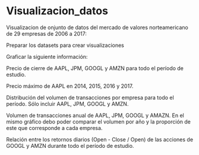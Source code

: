 # Visualizacion_datos

Visualizacion de onjunto de datos del mercado de valores norteamericano de 29 empresas de 2006 a 2017:

Preparar los datasets para crear visualizaciones

Graficar la siguiente información:

Precio de cierre de AAPL, JPM, GOOGL y AMZN para todo el período de estudio.

Precio máximo de AAPL en 2014, 2015, 2016 y 2017.

Distribución del volumen de transacciones por empresa para todo el período. Sólo incluir AAPL, JPM, GOOGL y AMZN.

Volumen de transacciones anual de AAPL, JPM, GOOGL y AMAZN. En el mismo gráfico debo poder comparar el volumen por año y la proporción de este que corresponde a cada empresa.

Relación entre los retornos diarios (Open - Close / Open) de las acciones de GOOGL y AMZN durante todo el período de estudio.
